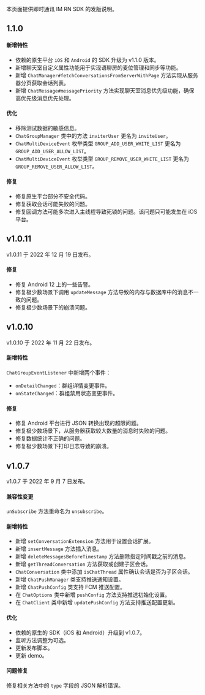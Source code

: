 本页面提供即时通讯 IM RN SDK 的发版说明。

## 1.1.0

#### 新增特性

- 依赖的原生平台 `iOS` 和 `Android` 的 SDK 升级为 v1.1.0 版本。
- 新增聊天室自定义属性功能用于实现语聊房的麦位管理和同步等功能。
- 新增 `ChatManager#fetchConversationsFromServerWithPage` 方法实现从服务器分页获取会话列表。
- 新增 `ChatMessage#messagePriority` 方法实现聊天室消息优先级功能，确保高优先级消息优先处理。

#### 优化

- 移除测试数据的敏感信息。
- `ChatGroupManager` 类中的方法 `inviterUser` 更名为 `inviteUser`。
- `ChatMultiDeviceEvent` 枚举类型 `GROUP_ADD_USER_WHITE_LIST` 更名为 `GROUP_ADD_USER_ALLOW_LIST`。
- `ChatMultiDeviceEvent` 枚举类型 `GROUP_REMOVE_USER_WHITE_LIST` 更名为 `GROUP_REMOVE_USER_ALLOW_LIST`。

#### 修复

- 修复原生平台部分不安全代码。
- 修复获取会话可能失败的问题。
- 修复回调方法可能多次进入主线程导致死锁的问题。该问题只可能发生在 iOS 平台。
## v1.0.11 

v1.0.11 于 2022 年 12 月 19 日发布。

#### 修复

- 修复 Android 12 上的一些告警。
- 修复极少数场景下调用 `updateMessage` 方法导致的内存与数据库中的消息不一致的问题。       
- 修复极少数场景下的崩溃问题。

## v1.0.10

v1.0.10 于 2022 年 11 月 22 日发布。

#### 新增特性

`ChatGroupEventListener` 中新增两个事件：
- `onDetailChanged`：群组详情变更事件。
- `onStateChanged`：群组禁用状态变更事件。

#### 修复

- 修复 Android 平台进行 JSON 转换出现的超限问题。
- 修复极少数场景下，从服务器获取较大数量的消息时失败的问题。
- 修复数据统计不正确的问题。
- 修复极少数场景下打印日志导致的崩溃。

## v1.0.7

v1.0.7 于 2022 年 9 月 7 日发布。

#### 兼容性变更

`unSubscribe` 方法重命名为 `unsubscribe`。

#### 新增特性

- 新增 `setConversationExtension` 方法用于设置会话扩展。
- 新增 `insertMessage` 方法插入消息。
- 新增 `deleteMessagesBeforeTimestamp` 方法删除指定时间戳之前的消息。
- 新增 `getThreadConversation` 方法获取或创建子区会话。
- `ChatConversation` 类中添加 `isChatThread` 属性确认会话是否为子区会话。
- 新增 `ChatPushManager` 类支持推送通知设置。
- 新增 `ChatPushConfig` 类支持 FCM 推送配置。
- 在 `ChatOptions` 类中新增 `pushConfig` 方法支持推送初始化设置。
- 在 `ChatClient` 类中新增 `updatePushConfig` 方法支持推送配置更新。

#### 优化

- 依赖的原生的 SDK（iOS 和 Android）升级到 v1.0.7。
- 监听方法调整为可选。
- 更新发布脚本。
- 更新 demo。

#### 问题修复

修复相关方法中的 `type` 字段的 JSON 解析错误。



